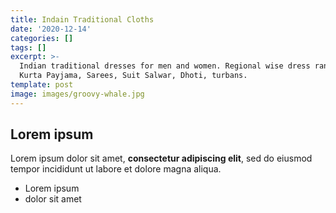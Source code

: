 ```yaml
---
title: Indain Traditional Cloths
date: '2020-12-14'
categories: []
tags: []
excerpt: >-
  Indian traditional dresses for men and women. Regional wise dress ranges,
  Kurta Payjama, Sarees, Suit Salwar, Dhoti, turbans. 
template: post
image: images/groovy-whale.jpg
---
```

## Lorem ipsum

Lorem ipsum dolor sit amet, **consectetur adipiscing elit**, sed do eiusmod tempor incididunt ut labore et dolore magna aliqua.

- Lorem ipsum
- dolor sit amet